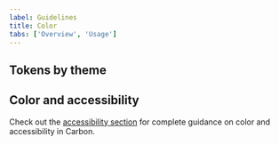 ```yaml
---
label: Guidelines
title: Color
tabs: ['Overview', 'Usage']
---
```


## Tokens by theme

<color-token-table></color-token-table>

## Color and accessibility

Check out the [accessibility section](/guidelines/accessibility/color) for complete guidance on color and accessibility in Carbon.
